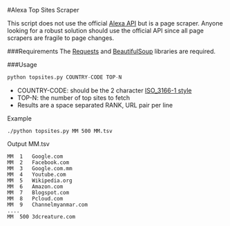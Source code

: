 #Alexa Top Sites Scraper

This script does not use the official [Alexa API](http://docs.aws.amazon.com/AlexaTopSites/latest/) but is a page scraper. Anyone looking for a robust solution should use the official API since all page scrapers are fragile to page changes.

###Requirements
The [Requests](http://docs.python-requests.org/) and [BeautifulSoup](http://www.crummy.com/software/BeautifulSoup/) libraries are required.

###Usage
```python
python topsites.py COUNTRY-CODE TOP-N
```

- COUNTRY-CODE: should be the 2 character [ISO_3166-1 style](http://en.wikipedia.org/wiki/ISO_3166-1)
- TOP-N: the number of top sites to fetch
- Results are a space separated RANK, URL pair per line

Example
```
./python topsites.py MM 500 MM.tsv
```

Output
MM.tsv
```
MM	1	Google.com
MM	2	Facebook.com
MM	3	Google.com.mm
MM	4	Youtube.com
MM	5	Wikipedia.org
MM	6	Amazon.com
MM	7	Blogspot.com
MM	8	Pcloud.com
MM	9	Channelmyanmar.com
....
MM	500	3dcreature.com
```
